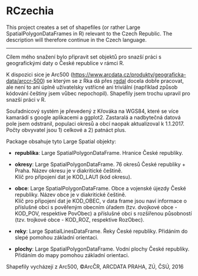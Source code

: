 # RCzechia

This project creates a set of shapefiles (or rather Large SpatialPolygonDataFrames in R) relevant to the Czech Republic. The description will therefore continue in the Czech language.
- - - - - 
Cílem mého snažení bylo připravit set objektů pro snazší práci s geografickými daty o České republice v rámci R. 

K dispozici sice je Arc500 (https://www.arcdata.cz/produkty/geograficka-data/arccr-500) se kterým se z Rka dá přes [rgdal](https://cran.r-project.org/web/packages/rgdal/index.html) docela dobře pracovat, ale není to ani úplně uživatelsky vstřícné ani triviální (například způsob kódování češtiny jsem vůbec nepochopil). Shapefily jsem trochu upravil pro snazší práci v R.

Souřadnicový systém je převedený z Křováka na WGS84, které se více kamarádí s google aplikacemi a ggplot2. Zastaralá a nadbytečná datová pole jsem odstranil, populaci okresů a obcí naopak aktualizoval k 1.1.2017. Počty obvyvatel jsou 1) celkové a 2) patnáct plus.

Package obsahuje tyto Large Spatial objekty:
* **republika**: Large SpatialPolygonDataFrame. Hranice České republiky.

* **okresy**: Large SpatialPolygonDataFrame. 76 okresů České republiky + Praha. Název okresu je v diakritické češtině.  
Klíč pro připojení dat je KOD_LAU1 (kód okresu).

* **obce**: Large SpatialPolygonDataFrame. Obce a vojenské újezdy České republiky. Název obce je v diakritické češtině.  
Klíč pro připojení dat je  KOD_OBEC, v data frame jsou naví informace o příslušné obci s pověřeným obecním úřadem (tzv. dvojkové obce - KOD_POV, respektive PovObec) a příslušné obci s rozšířenou působností (tzv. trojkové obce - KOD_ROZ, respektive RozObec).

* **reky**: Large SpatialLinesDataFrame. Řeky České republiky. Přidáním do slepé pomohou základní orientaci.  

* **plochy**: Large SpatialPolygonDataFrame. Vodní plochy České republiky. Přidáním do mapy pomohou základní orientaci.
  
Shapefily vycházejí z Arc500, ©ArcČR, ARCDATA PRAHA, ZÚ, ČSÚ, 2016
